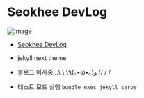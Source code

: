 # Seokhee DevLog
![image](https://user-images.githubusercontent.com/86893209/208117575-c29bd48a-eea9-4d08-92d4-49369f7451e4.png)
- [Seokhee DevLog](https://seokhee516.github.io/)
- jekyll next theme

- 블로그 이사중...\ \ \\٩(｡•ω•｡)و // / /
 - 테스트 모드 실행 `bundle exec jekyll serve`
